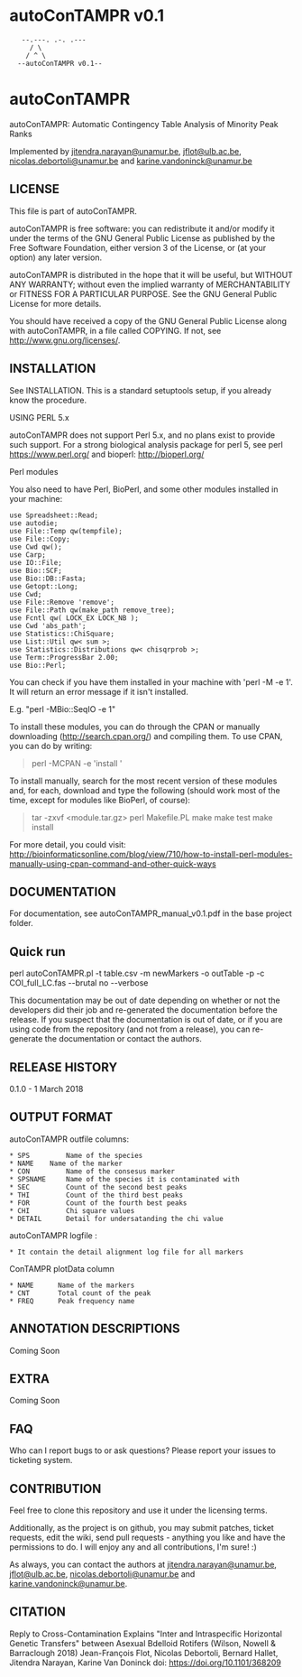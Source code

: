 # autoConTAMPR v0.1
```
   --.---. .-. .---
	 / \
	/ ^ \
  --autoConTAMPR v0.1--
```
# autoConTAMPR
autoConTAMPR: Automatic Contingency Table Analysis of Minority Peak Ranks

Implemented by jitendra.narayan@unamur.be, jflot@ulb.ac.be, nicolas.debortoli@unamur.be and karine.vandoninck@unamur.be

## LICENSE

This file is part of autoConTAMPR.

autoConTAMPR is free software: you can redistribute it and/or modify it under the terms of the GNU General Public License as published by the Free Software Foundation, either version 3 of the License, or (at your option) any later version.

autoConTAMPR is distributed in the hope that it will be useful, but WITHOUT ANY WARRANTY; without even the implied warranty of MERCHANTABILITY or FITNESS FOR A PARTICULAR PURPOSE. See the GNU General Public License for more details.

You should have received a copy of the GNU General Public License along with autoConTAMPR, in a file called COPYING. If not, see <http://www.gnu.org/licenses/>.

## INSTALLATION

See INSTALLATION. This is a standard setuptools setup, if you already know the procedure.

USING PERL 5.x

autoConTAMPR does not support Perl 5.x, and no plans exist to provide such support. For a strong biological analysis package for perl 5, see perl https://www.perl.org/ and bioperl: http://bioperl.org/

Perl modules

You also need to have Perl, BioPerl, and some other modules installed in your
machine:

```
use Spreadsheet::Read;
use autodie;
use File::Temp qw(tempfile);
use File::Copy;
use Cwd qw();
use Carp; 
use IO::File;
use Bio::SCF;
use Bio::DB::Fasta;
use Getopt::Long;
use Cwd;
use File::Remove 'remove';
use File::Path qw(make_path remove_tree);
use Fcntl qw( LOCK_EX LOCK_NB );
use Cwd 'abs_path';
use Statistics::ChiSquare;
use List::Util qw< sum >;
use Statistics::Distributions qw< chisqrprob >;
use Term::ProgressBar 2.00;
use Bio::Perl;

```
You can check if you have them installed in your machine with 
'perl -M<module> -e 1'. It will return an error message if it isn't installed.

E.g. "perl -MBio::SeqIO -e 1"

To install these modules, you can do through the CPAN or manually downloading
(http://search.cpan.org/) and compiling them. To use CPAN, you can do by 
writing:

> perl -MCPAN -e 'install <module>'

To install manually, search for the most recent version of these modules and,
for each, download and type the following (should work most of the time, except
for modules like BioPerl, of course):

> tar -zxvf <module.tar.gz>
> perl Makefile.PL
> make
> make test
> make install

For more detail, you could visit: http://bioinformaticsonline.com/blog/view/710/how-to-install-perl-modules-manually-using-cpan-command-and-other-quick-ways

## DOCUMENTATION

For documentation, see autoConTAMPR_manual_v0.1.pdf in the base project folder.

## Quick run

perl autoConTAMPR.pl -t table.csv -m newMarkers -o outTable -p -c COI_full_LC.fas --brutal no --verbose

This documentation may be out of date depending on whether or not the developers did their job and re-generated the documentation before the release. If you suspect that the documentation is out of date, or if you are using code from the repository (and not from a release), you can re-generate the documentation or contact the authors.

## RELEASE HISTORY

0.1.0 - 1 March 2018

## OUTPUT FORMAT

 autoConTAMPR outfile columns:
 
    * SPS         Name of the species
    * NAME	  Name of the marker
    * CON         Name of the consesus marker
    * SPSNAME     Name of the species it is contaminated with
    * SEC         Count of the second best peaks
    * THI         Count of the third best peaks
    * FOR         Count of the fourth best peaks
    * CHI         Chi square values
    * DETAIL      Detail for undersatanding the chi value

 autoConTAMPR logfile :

    * It contain the detail alignment log file for all markers
 
 ConTAMPR plotData column
 
    * NAME      Name of the markers
    * CNT       Total count of the peak
    * FREQ      Peak frequency name
    
 
## ANNOTATION DESCRIPTIONS
Coming Soon

## EXTRA
 Coming Soon

## FAQ

Who can I report bugs to or ask questions?
Please report your issues to ticketing system.

## CONTRIBUTION

Feel free to clone this repository and use it under the licensing terms.

Additionally, as the project is on github, you may submit patches, ticket requests, edit the wiki, send pull requests - anything you like and have the permissions to do. I will enjoy any and all contributions, I'm sure! :)

As always, you can contact the authors at jitendra.narayan@unamur.be, jflot@ulb.ac.be, nicolas.debortoli@unamur.be and karine.vandoninck@unamur.be.

## CITATION

Reply to Cross-Contamination Explains "Inter and Intraspecific Horizontal Genetic Transfers" between Asexual Bdelloid Rotifers (Wilson, Nowell & Barraclough 2018) Jean-François Flot, Nicolas Debortoli, Bernard Hallet, Jitendra Narayan, Karine Van Doninck doi: https://doi.org/10.1101/368209
